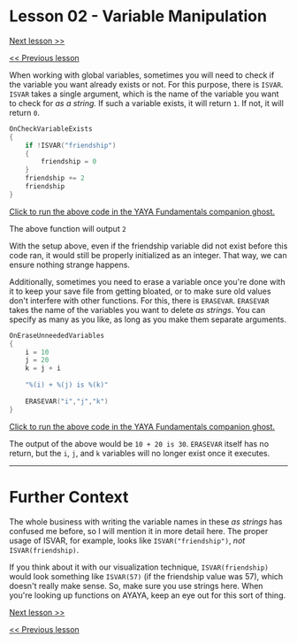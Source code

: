# Lesson 02 - Variable Manipulation

[Next lesson >>](https://github.com/Zichqec/YAYA_Fundamentals/blob/main/Module%205%20-%20Common%20Functions/03%20-%20Array%20Manupulation.md)

[<< Previous lesson](https://github.com/Zichqec/YAYA_Fundamentals/blob/main/Module%205%20-%20Common%20Functions/01%20-%20Type%20Manipulation.md)

When working with global variables, sometimes you will need to check if the variable you want already exists or not. For this purpose, there is `ISVAR`. `ISVAR` takes a single argument, which is the name of the variable you want to check for *as a string.* If such a variable exists, it will return `1`. If not, it will return `0`.

```c
OnCheckVariableExists
{
	if !ISVAR("friendship")
	{
		friendship = 0
	}
	friendship += 2
	friendship
}
```

[Click to run the above code in the YAYA Fundamentals companion ghost.](https://zichqec.github.io/s-the-skeleton/jump.html?url=x-ukagaka-link%3Atype%3Devent%26ghost%3DYAYA%20Fundamentals%26info%3DOnExample.M5.L2.CheckVariableExists)

The above function will output `2`

With the setup above, even if the friendship variable did not exist before this code ran, it would still be properly initialized as an integer. That way, we can ensure nothing strange happens.

Additionally, sometimes you need to erase a variable once you're done with it to keep your save file from getting bloated, or to make sure old values don't interfere with other functions. For this, there is `ERASEVAR`. `ERASEVAR` takes the name of the variables you want to delete *as strings*. You can specify as many as you like, as long as you make them separate arguments.

```c
OnEraseUnneededVariables
{
	i = 10
	j = 20
	k = j + i
	
	"%(i) + %(j) is %(k)"
	
	ERASEVAR("i","j","k")
}
```

[Click to run the above code in the YAYA Fundamentals companion ghost.](https://zichqec.github.io/s-the-skeleton/jump.html?url=x-ukagaka-link%3Atype%3Devent%26ghost%3DYAYA%20Fundamentals%26info%3DOnExample.M5.L2.EraseUnneededVariables)

The output of the above would be `10 + 20 is 30`. `ERASEVAR` itself has no return, but the `i`, `j`, and `k` variables will no longer exist once it executes.

---

# Further Context

The whole business with writing the variable names in these *as strings* has confused me before, so I will mention it in more detail here. The proper usage of ISVAR, for example, looks like `ISVAR("friendship")`, *not* `ISVAR(friendship)`.

If you think about it with our visualization technique, `ISVAR(friendship)` would look something like `ISVAR(57)` (if the friendship value was 57), which doesn't really make sense. So, make sure you use strings here. When you're looking up functions on AYAYA, keep an eye out for this sort of thing.

[Next lesson >>](https://github.com/Zichqec/YAYA_Fundamentals/blob/main/Module%205%20-%20Common%20Functions/03%20-%20Array%20Manupulation.md)

[<< Previous lesson](https://github.com/Zichqec/YAYA_Fundamentals/blob/main/Module%205%20-%20Common%20Functions/01%20-%20Type%20Manipulation.md)